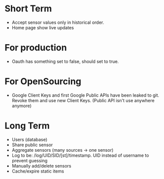 # Short Term

- Accept sensor values only in historical order.
- Home page show live updates


# For production

- Oauth has something set to false, should set to true.

# For OpenSourcing

- Google Client Keys and first Google Public APIs have been leaked to git. Revoke them and use new Client Keys. (Public API isn't use anywhere anymore)


# Long Term

- Users (database)
- Share public sensor
- Aggregate sensors (many sources -> one sensor)
- Log to be: /log/UID/SID/[st]/timestamp. UID instead of username to prevent guessing
- Manually add/delete sensors
- Cache/expire static items
